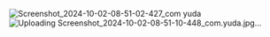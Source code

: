 ![Screenshot_2024-10-02-08-51-02-427_com yuda](https://github.com/user-attachments/assets/3de7c455-c78b-4a59-9520-ca9c474f9c62)
![Uploading Screenshot_2024-10-02-08-51-10-448_com.yuda.jpg…]()
